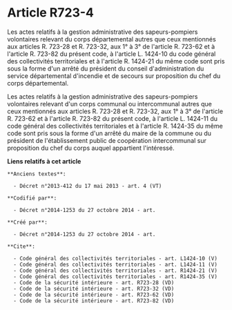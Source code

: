 # Article R723-4

Les actes relatifs à la gestion administrative des sapeurs-pompiers volontaires relevant du corps départemental autres que
ceux mentionnés aux articles R. 723-28 et R. 723-32, aux 1° à 3° de l'article R. 723-62 et à l'article R. 723-82 du présent
code, à l'article L. 1424-10 du code général des collectivités territoriales et à l'article R. 1424-21 du même code sont pris
sous la forme d'un arrêté du président du conseil d'administration du service départemental d'incendie et de secours sur
proposition du chef du corps départemental. 

Les actes relatifs à la gestion administrative des sapeurs-pompiers volontaires relevant d'un corps communal ou intercommunal
autres que ceux mentionnés aux articles R. 723-28 et R. 723-32, aux 1° à 3° de l'article R. 723-62 et à l'article R. 723-82
du présent code, à l'article L. 1424-11 du code général des collectivités territoriales et à l'article R. 1424-35 du même
code sont pris sous la forme d'un arrêté du maire de la commune ou du président de l'établissement public de coopération
intercommunal sur proposition du chef du corps auquel appartient l'intéressé.

**Liens relatifs à cet article**

	**Anciens textes**:

	  - Décret n°2013-412 du 17 mai 2013 - art. 4 (VT)

	**Codifié par**:

	  - Décret n°2014-1253 du 27 octobre 2014 - art.

	**Créé par**:

	  - Décret n°2014-1253 du 27 octobre 2014 - art.

	**Cite**:

	  - Code général des collectivités territoriales - art. L1424-10 (V)
	  - Code général des collectivités territoriales - art. L1424-11 (V)
	  - Code général des collectivités territoriales - art. R1424-21 (V)
	  - Code général des collectivités territoriales - art. R1424-35 (V)
	  - Code de la sécurité intérieure - art. R723-28 (VD)
	  - Code de la sécurité intérieure - art. R723-32 (VD)
	  - Code de la sécurité intérieure - art. R723-62 (VD)
	  - Code de la sécurité intérieure - art. R723-82 (VD)
